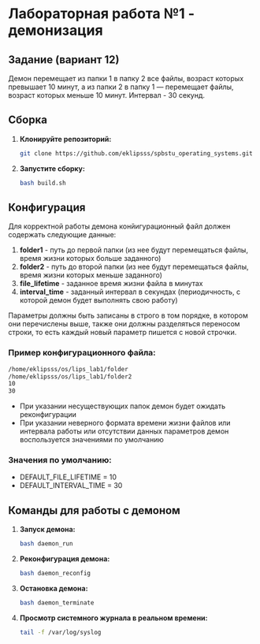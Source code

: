 # Лaбораторная работа №1 - демонизация

## Задание (вариант 12)

Демон перемещает из папки 1 в папку 2 все файлы, возраст которых превышает 10 минут, а из папки 2 в папку 1 — перемещает файлы, возраст которых меньше 10 минут. Интервал - 30 секунд.

## Сборка

1. **Клонируйте репозиторий:**
   ```bash
   git clone https://github.com/eklipsss/spbstu_operating_systems.git
2. **Запустите сборку:**
   ```bash
   bash build.sh

## Конфигурация

Для корректной работы демона конйигурационный файл должен содержать следующие данные:

1. **folder1** - путь до первой папки (из нее будут перемещаться файлы, время жизни которых больше заданного) 
2. **folder2** - путь до второй папки (из нее будут перемещаться файлы, время жизни которых меньше заданного)
3. **file_lifetime** - заданное время жизни файла в минутах
4. **interval_time** - заданный интервал в секундах (периодичность, с которой демон будет выполнять свою работу)

Параметры должны быть записаны в строго в том порядке, в котором они перечислены выше, также они должны разделяться переносом строки, то есть каждый новый параметр пишется с новой строчки.

### Пример конфигурационного файла:
```txt
/home/eklipsss/os/lips_lab1/folder
/home/eklipsss/os/lips_lab1/folder2
10
30
```
* При указании несуществующих папок демон будет ожидать реконфигурации
* При указании неверного формата времени жизни файлов или интервала работы или отсутствии данных параметров демон воспользуется значениями по умолчанию
  
### Значения по умолчанию:

* DEFAULT_FILE_LIFETIME = 10
* DEFAULT_INTERVAL_TIME = 30


## Команды для работы с демоном

1. **Запуск демона:**
   ```bash
   bash daemon_run
   
2. **Реконфигурация демона:**
   ```bash
   bash daemon_reconfig
   
3. **Остановка демона:**
   ```bash
   bash daemon_terminate

4. **Просмотр системного журнала в реальном времени:**
   ```bash
   tail -f /var/log/syslog